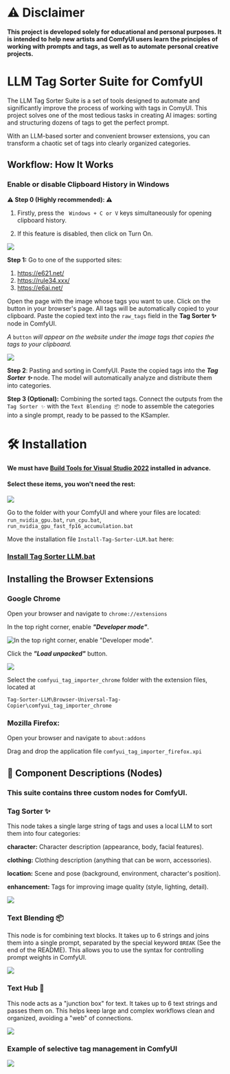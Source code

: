 # ⚠️ Disclaimer
**This project is developed solely for educational and personal purposes. It is intended to help new artists and ComfyUI users learn the principles of working with prompts and tags, as well as to automate personal creative projects.**

# LLM Tag Sorter Suite for ComfyUI
The LLM Tag Sorter Suite is a set of tools designed to automate and significantly improve the process of working with tags in ComyUI. This project solves one of the most tedious tasks in creating AI images: sorting and structuring dozens of tags to get the perfect prompt.

With an LLM-based sorter and convenient browser extensions, you can transform a chaotic set of tags into clearly organized categories.

## Workflow: How It Works

### **Enable or disable Clipboard History in Windows**

**⚠️ Step 0 (Highly recommended): ⚠️**

1. Firstly, press the ` Windows + C or V` keys simultaneously for opening clipboard history.

2. If this feature is disabled, then click on Turn On.

![](images_rep/enable-clipboard-history-W11.png)

**Step 1:** Go to one of the supported sites:

1. https://e621.net/
2. https://rule34.xxx/
3. https://e6ai.net/

Open the page with the image whose tags you want to use. Click on the button in your browser's page. All tags will be automatically copied to your clipboard. Paste the copied text into the `raw_tags` field in the **Tag Sorter ✨** node in ComfyUI.

*A* `button` *will appear on the website under the image tags that copies the tags to your clipboard.*

![](images_rep/site_button.png)



**Step 2**: Pasting and sorting in ComfyUI. Paste the copied tags into the ***Tag Sorter ✨*** node. The model will automatically analyze and distribute them into categories.

**Step 3 (Optional):** Combining the sorted tags. Connect the outputs from the `Tag Sorter ✨` with the `Text Blending 📦` node to assemble the categories into a single prompt, ready to be passed to the KSampler.

# 🛠️ Installation

#### We must have [Build Tools for Visual Studio 2022](https://aka.ms/vs/17/release/vs_BuildTools.exe) installed in advance. 

#### Select these items, you won't need the rest:

![](images_rep/Build_Tools_for_Visual_Studio_2022.png)

Go to the folder with your ComfyUI and where your files are located: `run_nvidia_gpu.bat`, `run_cpu.bat`, `run_nvidia_gpu_fast_fp16_accumulation.bat`

Move the installation file `Install-Tag-Sorter-LLM.bat` here:

### [Install Tag Sorter LLM.bat](https://github.com/FruityAnon/Tag-Sorter-LLM/releases/download/v1.0/Install-Tag-Sorter-LLM.bat)

## Installing the Browser Extensions

### **Google Chrome**
Open your browser and navigate to `chrome://extensions`

In the top right corner, enable ***"Developer mode"***.

![In the top right corner, enable ***"Developer mode"***.](images_rep/chorme_developer_mode.png)

Click the ***"Load unpacked"*** button.

![](images_rep/chrome_Load_Unpacked.png)

Select the `comfyui_tag_importer_chrome` folder with the extension files, located at 
```
Tag-Sorter-LLM\Browser-Universal-Tag-Copier\comfyui_tag_importer_chrome
```

### **Mozilla Firefox:**

Open your browser and navigate to `about:addons`

Drag and drop the application file `comfyui_tag_importer_firefox.xpi`

## 📖 Component Descriptions (Nodes)
### This suite contains three custom nodes for ComfyUI.

### Tag Sorter ✨

This node takes a single large string of tags and uses a local LLM to sort them into four categories:

**character:** Character description (appearance, body, facial features).

**clothing:** Clothing description (anything that can be worn, accessories).

**location:** Scene and pose (background, environment, character's position).

**enhancement:** Tags for improving image quality (style, lighting, detail).

![](images_rep/node_tagSorter.png)

### Text Blending 📦

This node is for combining text blocks. It takes up to 6 strings and joins them into a single prompt, separated by the special keyword `BREAK` (See the end of the README). This allows you to use the syntax for controlling prompt weights in ComfyUI.

![](images_rep/node_textBlending.png)

### Text Hub 📝

This node acts as a "junction box" for text. It takes up to 6 text strings and passes them on. This helps keep large and complex workflows clean and organized, avoiding a "web" of connections.

![](images_rep/node_textHub.png)

### Example of selective tag management in ComfyUI

![](images_rep/preview_node_textHub_textBlending.png)
